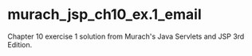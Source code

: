 # murach_jsp_ch10_ex.1_email
Chapter 10 exercise 1 solution from Murach's Java Servlets and JSP 3rd Edition.
